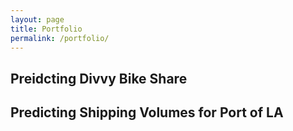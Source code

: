 ```yaml
---
layout: page
title: Portfolio
permalink: /portfolio/
---
```

## Preidcting Divvy Bike Share 

## Predicting Shipping Volumes for Port of LA
